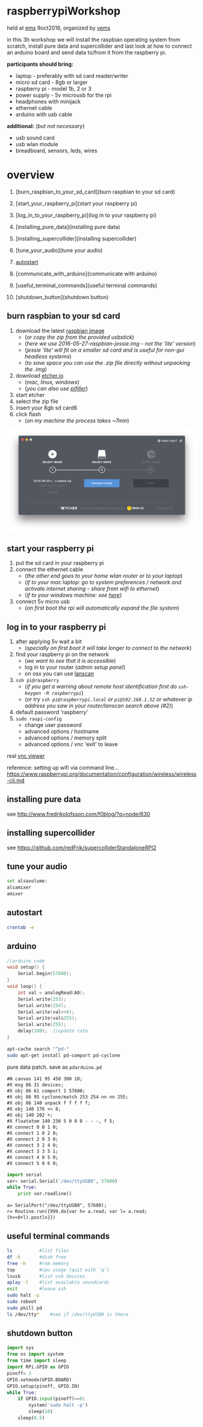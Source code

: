 # raspberrypiWorkshop

held at [ems](http://elektronmusikstudion.se) 9oct2016, organized by [vems](https://vems.nu)

in this 3h workshop we will install the raspbian operating system from scratch, install pure data and supercollider and last look at how to connect an arduino board and send data to/from it from the raspberry pi.

**participants should bring:**

* laptop - preferably with sd card reader/writer
* micro sd card - 8gb or larger
* raspberry pi - model 1b, 2 or 3
* power supply - 5v microusb for the rpi
* headphones with minijack
* ethernet cable
* arduino with usb cable

**additional:** (_but not necessary_)

* usb sound card
* usb wlan module
* breadboard, sensors, leds, wires

overview
==

1. [burn_raspbian_to_your_sd_card](burn raspbian to your sd card)

2. [start_your_raspberry_pi](start your raspberry pi)

3. [log_in_to_your_raspberry_pi](log in to your raspberry pi)

4. [installing_pure_data](installing pure data)

5. [installing_supercollider](installing supercollider)

6. [tune_your_audio](tune your audio)

7. [autostart](autostart)

8. [communicate_with_arduino](communicate with arduino)

9. [useful_terminal_commands](useful terminal commands)

10. [shutdown_button](shutdown button)

burn raspbian to your sd card
--

1. download the latest [raspbian image](https://www.raspberrypi.org/downloads/raspbian/)
    - (_or copy the zip from the provided usbstick_)
    - (_here we use 2016-05-27-raspbian-jessie.img - not the 'lite' version_)
    - (_jessie 'lite' will fit on a smaller sd card and is useful for non-gui headless systems_)
    - (_to save space you can use the .zip file directly without unpacking the .img_)
2. download [etcher.io](http://etcher.io)
    - (_mac, linux, windows_)
    - (_you can also use [pifiller](http://ivanx.com/raspberrypi/)_)
3. start etcher
4. select the zip file
5. insert your 8gb sd card6
6. click flash
    - (_on my machine the process takes ~7min_)

![etcher](etcher.png)

start your raspberry pi
--

1. put the sd card in your raspberry pi
2. connect the ethernet cable
    - (_the other end goes to your home wlan router or to your laptop_)
    - (_if to your mac laptop: go to system preferences / network and activate internet sharing - share from wifi to ethernet_)
    - (_if to your windows machine: see [here](http://raspberrypi.stackexchange.com/questions/11684/how-can-i-connect-my-pi-directly-to-my-pc-and-share-the-internet-connection)_)
3. connect 5v micro usb
    - (_on first boot the rpi will automatically expand the file system_)

log in to your raspberry pi
--

1. after applying 5v wait a bit
    - (_specially on first boot it will take longer to connect to the network_)
2. find your raspberry pi on the network
    - (_we want to see that it is accessible_)
    - log in to your router (_admin setup panel_)
    - on osx you can use [lanscan](https://www.iwaxx.com/lanscan/)
3. `ssh pi@raspberry`
    - (_if you get a warning about remote host identification first do `ssh-keygen -R raspberrypi`_)
    - (_or try `ssh pi@raspberrypi.local` or `pi@192.168.1.52` or whatever ip address you saw in your router/lanscan search above (#2)_)
4. default password 'raspberry'
5. `sudo raspi-config`
    - change user password
    - advanced options / hostname
    - advanced options / memory split
    - advanced options / vnc
'exit' to leave

real [vnc viewer](https://www.realvnc.com/download/viewer/)

reference: setting up wifi via command line... https://www.raspberrypi.org/documentation/configuration/wireless/wireless-cli.md

installing pure data
--

see <http://www.fredrikolofsson.com/f0blog/?q=node/630>

installing supercollider
--

see <https://github.com/redFrik/supercolliderStandaloneRPI2>

tune your audio
--

```bash
set alsavolume:
alsamixer
amixer
```

autostart
--

```bash
crontab -e
```

arduino
--

```cpp
//arduino code
void setup() {
    Serial.begin(57600);
}
void loop() {
    int val = analogRead(A0);
    Serial.write(253);
    Serial.write(254);
    Serial.write(val>>8);
    Serial.write(val&255);
    Serial.write(255);
    delay(100);  //update rate
}
```

```bash
apt-cache search "^pd-"
sudo apt-get install pd-comport pd-cyclone
```

pure data patch. save as ```pdarduino.pd```
```
#N canvas 141 95 450 300 10;
#X msg 86 31 devices;
#X obj 86 61 comport 1 57600;
#X obj 86 95 cyclone/match 253 254 nn nn 255;
#X obj 86 140 unpack f f f f f;
#X obj 140 176 << 8;
#X obj 140 202 +;
#X floatatom 140 230 5 0 0 0 - - -, f 5;
#X connect 0 0 1 0;
#X connect 1 0 2 0;
#X connect 2 0 3 0;
#X connect 3 2 4 0;
#X connect 3 3 5 1;
#X connect 4 0 5 0;
#X connect 5 0 6 0;
```

```python
import serial
ser= serial.Serial('/dev/ttyUSB0', 57600)
while True:
    print ser.readline()
```

```
a= SerialPort("/dev/ttyUSB0", 57600);
r= Routine.run({999.do{var h= a.read; var l= a.read; (h<<8+l).postln}})
```

useful terminal commands
--

```bash
ls          #list files
df -h       #disk free
free -h     #ram memory
top         #cpu usage (quit with 'q')
lsusb       #list usb devices
aplay -l    #list available soundcards
exit        #leave ssh
sudo halt -p
sudo reboot
sudo pkill pd
ls /dev/tty*    #see if /dev/ttyUSB0 is there
```

shutdown button
--

```python
import sys
from os import system
from time import sleep
import RPi.GPIO as GPIO
pinoff= 3
GPIO.setmode(GPIO.BOARD)
GPIO.setup(pinoff, GPIO.IN)
while True:
    if GPIO.input(pinoff)==0:
        system('sudo halt -p')
        sleep(10)
    sleep(0.5)
```
